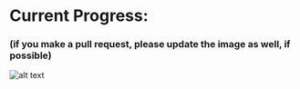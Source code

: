 # Current Progress:
### (if you make a pull request, please update the image as well, if possible)
![alt text](https://i.imgur.com/vffoSsZ.png)
